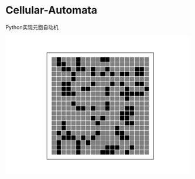 # Cellular-Automata
Python实现元胞自动机

<div align=center><img src="https://github.com/xhguleixin123/Cellular-Automata/raw/master/images/元胞自动机图片.png"/></div>

